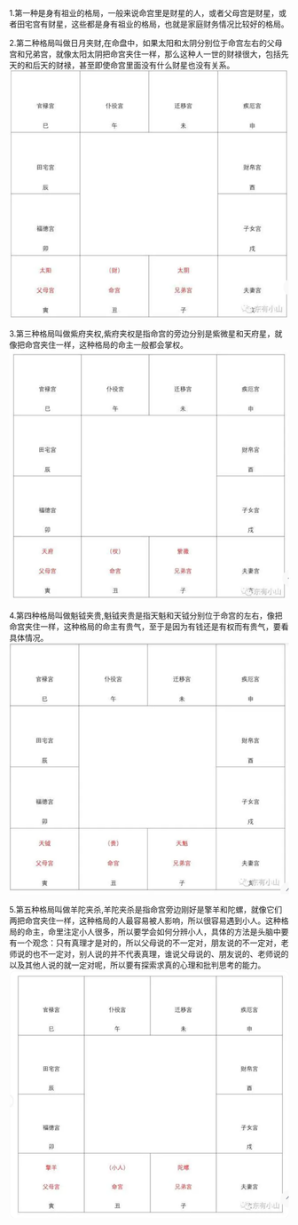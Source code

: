 1.第一种是身有祖业的格局，一般来说命宫里是财星的人，或者父母宫是财星，或者田宅宫有财星，这些都是身有祖业的格局，也就是家庭财务情况比较好的格局。

2.第二种格局叫做日月夹财,在命盘中，如果太阳和太阴分别位于命宫左右的父母宫和兄弟宫，就像太阳太阴把命宫夹住一样，那么这种人一世的财禄很大，包括先天的和后天的财禄，甚至即使命宫里面没有什么财星也没有关系。![日月夹财](./img/日月夹财.png)

3.第三种格局叫做紫府夹权,紫府夹权是指命宫的旁边分别是紫微星和天府星，就像把命宫夹住一样，这种格局的命主一般都会掌权。![紫府夹权](./img/紫府夹权.png)

4.第四种格局叫做魁钺夹贵,魁钺夹贵是指天魁和天钺分别位于命宫的左右，像把命宫夹住一样，这种格局的命主有贵气，至于是因为有钱还是有权而有贵气，要看具体情况。![魁钺夹贵](./img/魁钺夹贵.png)

5.第五种格局叫做羊陀夹杀,羊陀夹杀是指命宫旁边刚好是擎羊和陀螺，就像它们两把命宫夹住一样，这种格局的人最容易被人影响，所以很容易遇到小人。这种格局的命主，命里注定小人很多，所以要学会如何分辨小人，具体的方法是头脑中要有一个观念：只有真理才是对的，所以父母说的不一定对，朋友说的不一定对，老师说的也不一定对，别人说的并不代表真理，谁说父母说的、朋友说的、老师说的以及其他人说的就一定对呢，所以要有探索求真的心理和批判思考的能力。![羊陀夹杀](./img/羊陀夹杀.png)